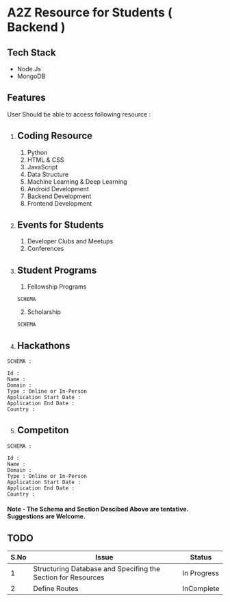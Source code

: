 # A2Z Resource for Students ( Backend )

## Tech Stack 
- Node.Js
- MongoDB

## Features

 User Should be able to access following resource : 

1. ## Coding Resource 
   
   1. Python
   2. HTML & CSS
   3. JavaScript
   4. Data Structure
   5. Machine Learning & Deep Learning
   6. Android Development
   7. Backend Development
   8. Frontend Development
    
2. ##  Events for Students

    1. Developer Clubs and Meetups
    2. Conferences

3. ## Student Programs 
    
    1. Fellowship Programs

    ```
    SCHEMA

    ```

    2. Scholarship

    ```
    SCHEMA 

    ```
4. ## Hackathons

```
SCHEMA : 

Id : 
Name : 
Domain : 
Type : Online or In-Person
Application Start Date : 
Application End Date : 
Country : 

```


5. ## Competiton

```
SCHEMA : 

Id : 
Name : 
Domain : 
Type : Online or In-Person
Application Start Date : 
Application End Date : 
Country : 

```

#### Note - The Schema and Section Descibed Above are tentative. Suggestions are Welcome.


## TODO 

|S.No | Issue | Status | 
|--   |-------|--------|
|1    |Structuring Database and Specifing the Section for Resources | In  Progress |
|2    | Define Routes | InComplete | 

